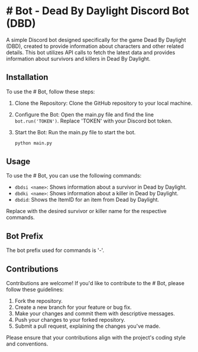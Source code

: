 # # Bot - Dead By Daylight Discord Bot (DBD)

A simple Discord bot designed specifically for the game Dead By Daylight (DBD), created to provide information about characters and other related details. This bot utilizes API calls to fetch the latest data and provides information about survivors and killers in Dead By Daylight.

## Installation

To use the # Bot, follow these steps:

1. Clone the Repository: Clone the GitHub repository to your local machine.

2. Configure the Bot: Open the main.py file and find the line `bot.run('TOKEN')`. Replace 'TOKEN' with your Discord bot token.

3. Start the Bot: Run the main.py file to start the bot.

    ```bash
    python main.py
    ```

## Usage

To use the # Bot, you can use the following commands:

- `dbdsi <name>`: Shows information about a survivor in Dead by Daylight.
- `dbdki <name>`: Shows information about a killer in Dead by Daylight.
- `dbdid`: Shows the ItemID for an item from Dead by Daylight.

Replace <name> with the desired survivor or killer name for the respective commands.

## Bot Prefix

The bot prefix used for commands is '-'.

## Contributions

Contributions are welcome! If you'd like to contribute to the # Bot, please follow these guidelines:

1. Fork the repository.
2. Create a new branch for your feature or bug fix.
3. Make your changes and commit them with descriptive messages.
4. Push your changes to your forked repository.
5. Submit a pull request, explaining the changes you've made.

Please ensure that your contributions align with the project's coding style and conventions.

